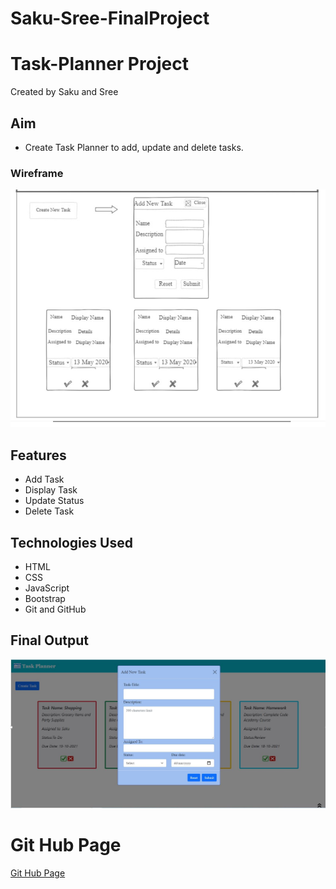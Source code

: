 # Saku-Sree-FinalProject
# Task-Planner Project
Created by Saku and Sree

## Aim
* Create Task Planner to add, update and delete tasks.

### Wireframe
![wireframe image](./images/Wireframe.jpeg)


## Features
- Add Task
- Display Task
- Update Status
- Delete Task

## Technologies Used
- HTML
- CSS
- JavaScript
- Bootstrap
- Git and GitHub

## Final Output
![Webpage image](./images/webpage.jpeg)

# Git Hub Page
[Git Hub Page](https://sreevani-sree.github.io/Saku-Sree-FinalProject/)


